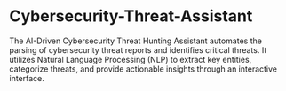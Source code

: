 # Cybersecurity-Threat-Assistant
The AI-Driven Cybersecurity Threat Hunting Assistant automates the parsing of cybersecurity threat reports and identifies critical threats. It utilizes Natural Language Processing (NLP) to extract key entities, categorize threats, and provide actionable insights through an interactive interface.

